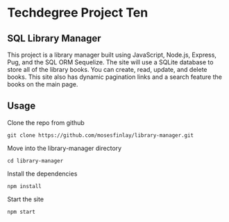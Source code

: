 # Techdegree Project Ten
## SQL Library Manager

This project is a library manager built using JavaScript, Node.js, Express, Pug, and the SQL ORM Sequelize. The site will use a SQLite database to store all of the library books. You can create, read, update, and delete books. This site also has dynamic pagination links and a search feature the books on the main page.

## Usage

Clone the repo from github
```
git clone https://github.com/mosesfinlay/library-manager.git
```
Move into the library-manager directory
```
cd library-manager
```
Install the dependencies
```
npm install
```
Start the site
```
npm start
```